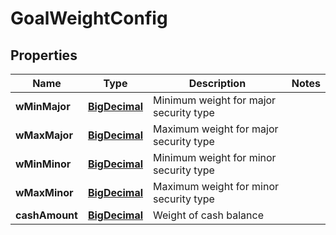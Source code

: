 
# GoalWeightConfig

## Properties
Name | Type | Description | Notes
------------ | ------------- | ------------- | -------------
**wMinMajor** | [**BigDecimal**](BigDecimal.md) | Minimum weight for major security type | 
**wMaxMajor** | [**BigDecimal**](BigDecimal.md) | Maximum weight for major security type | 
**wMinMinor** | [**BigDecimal**](BigDecimal.md) | Minimum weight for minor security type | 
**wMaxMinor** | [**BigDecimal**](BigDecimal.md) | Maximum weight for minor security type | 
**cashAmount** | [**BigDecimal**](BigDecimal.md) | Weight of cash balance | 



